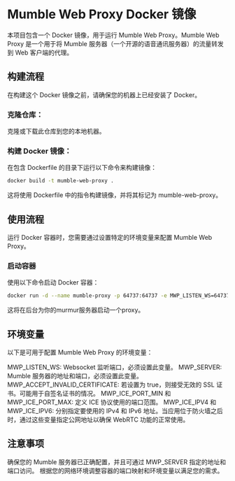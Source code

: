 # Mumble Web Proxy Docker 镜像
本项目包含一个 Docker 镜像，用于运行 Mumble Web Proxy。Mumble Web Proxy 是一个用于将 Mumble 服务器（一个开源的语音通讯服务器）的流量转发到 Web 客户端的代理。

## 构建流程
在构建这个 Docker 镜像之前，请确保您的机器上已经安装了 Docker。

### 克隆仓库：
克隆或下载此仓库到您的本地机器。

### 构建 Docker 镜像：
在包含 Dockerfile 的目录下运行以下命令来构建镜像：

  ```bash
  docker build -t mumble-web-proxy .
  ```
这将使用 Dockerfile 中的指令构建镜像，并将其标记为 mumble-web-proxy。

## 使用流程
运行 Docker 容器时，您需要通过设置特定的环境变量来配置 Mumble Web Proxy。

### 启动容器
使用以下命令启动 Docker 容器：

  ```bash
  docker run -d --name mumble-proxy -p 64737:64737 -e MWP_LISTEN_WS=64737 -e MWP_SERVER=mumble-server:64738 mumble-web-proxy
  ```

这将在后台为你的murmur服务器启动一个proxy。

## 环境变量
以下是可用于配置 Mumble Web Proxy 的环境变量：

MWP_LISTEN_WS: Websocket 监听端口，必须设置此变量。
MWP_SERVER: Mumble 服务器的地址和端口，必须设置此变量。
MWP_ACCEPT_INVALID_CERTIFICATE: 若设置为 true，则接受无效的 SSL 证书。可能用于自签名证书的情况。
MWP_ICE_PORT_MIN 和 MWP_ICE_PORT_MAX: 定义 ICE 协议使用的端口范围。
MWP_ICE_IPV4 和 MWP_ICE_IPV6: 分别指定要使用的 IPv4 和 IPv6 地址。当应用位于防火墙之后时，通过这些变量指定公网地址以确保 WebRTC 功能的正常使用。

## 注意事项
确保您的 Mumble 服务器已正确配置，并且可通过 MWP_SERVER 指定的地址和端口访问。
根据您的网络环境调整容器的端口映射和环境变量以满足您的需求。
